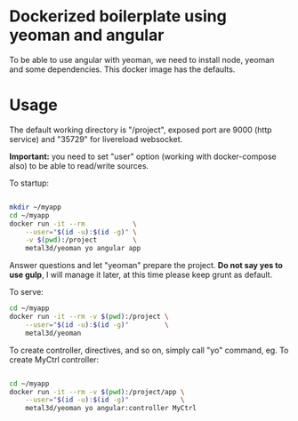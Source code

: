 # Dockerized boilerplate using yeoman and angular

To be able to use angular with yeoman, we need to install node, yeoman and some dependencies. This docker image has the defaults.

# Usage

The default working directory is "/project", exposed port are 9000 (http service) and "35729" for livereload websocket.


**Important:** you need to set "user" option (working with docker-compose also) to be able to read/write sources.

To startup:

```bash

mkdir ~/myapp
cd ~/myapp
docker run -it --rm            \
    --user="$(id -u):$(id -g)" \
    -v $(pwd):/project         \
    metal3d/yeoman yo angular app
```

Answer questions and let "yeoman" prepare the project. **Do not say yes to use gulp**, I will manage it later, at this time please keep grunt as default.

To serve:

```bash
cd ~/myapp
docker run -it --rm -v $(pwd):/project \
    --user="$(id -u):$(id -g)"         \
    metal3d/yeoman
```

To create controller, directives, and so on, simply call "yo" command, eg. To create MyCtrl controller:

```bash

cd ~/myapp
docker run -it --rm -v $(pwd):/project/app \
    --user="$(id -u):$(id -g)"             \
    metal3d/yeoman yo angular:controller MyCtrl
```
